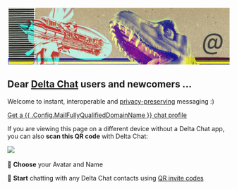 
<img class="banner" src="collage-top.png"/>

## Dear [Delta Chat](https://get.delta.chat) users and newcomers ... 

Welcome to instant, interoperable and [privacy-preserving](privacy.html) messaging :) 

<a class="cta-button" href="DCACCOUNT:https://{{ .Config.MailFullyQualifiedDomainName }}/new">Get a {{ .Config.MailFullyQualifiedDomainName }} chat profile</a>

If you are viewing this page on a different device without a Delta Chat app,
you can also **scan this QR code** with Delta Chat:

<a href="DCACCOUNT:https://{{ .Config.MailFullyQualifiedDomainName }}/new">
    <img width="300" style="float: none;" src="qr-chatmail-invite-{{ .Config.MailFullyQualifiedDomainName }}.svg" /></a>

🐣 **Choose** your Avatar and Name

💬 **Start** chatting with any Delta Chat contacts using [QR invite codes](https://delta.chat/en/help#howtoe2ee)
